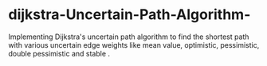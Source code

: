 # dijkstra-Uncertain-Path-Algorithm-
Implementing Dijkstra's uncertain path algorithm to find the shortest path with various uncertain edge weights like mean value, optimistic, pessimistic, double pessimistic and stable .
